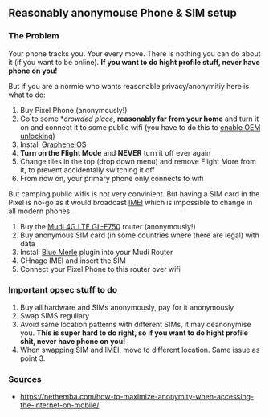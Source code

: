 ## Reasonably anonymouse Phone & SIM setup

### The Problem

Your phone tracks you. Your every move. There is nothing you can do about it (if you want to be online). **If you want to do hight profile stuff, never have phone on you!**

But if you are a normie who wants reasonable privacy/anonymitiy here is what to do:

1. Buy Pixel Phone (anonymously!)
2. Go to some **crowded place*, **reasonably far from your home** and turn it on and connect it to some public wifi (you have to do this to [enable OEM unlocking](ttps://grapheneos.org/install/web#enabling-oem-unlocking))
3. Install [Graphene OS](https://grapheneos.org/install/web)
4. **Turn on the Flight Mode** and **NEVER** turn it off ever again
5. Change tiles in the top (drop down menu) and remove Flight More from it, to prevent accidentally switching it off
6. From now on, your primary phone only connects to wifi

But camping public wifis is not very convinient. But having a SIM card in the Pixel is no-go as it would broadcast [IMEI](https://en.wikipedia.org/wiki/International_Mobile_Equipment_Identity) which is impossible to change in all modern phones.

1. Buy the [Mudi 4G LTE GL-E750](https://www.gl-inet.com/products/gl-e750/) router (anonymously!)
2. Buy anonymous SIM card (in some countries where there are legal) with data
3. Install [Blue Merle](https://github.com/srlabs/blue-merle) plugin into your Mudi Router
4. CHnage IMEI and insert the SIM
5. Connect your Pixel Phone to this router over wifi

### Important opsec stuff to do   
1. Buy all hardware and SIMs anonymously, pay for it anonymously
2. Swap SIMS regullary
3. Avoid same location patterns with different SIMs, it may deanonymise you. **This is super hard to do right, so if you want to do hight profile shit, never have phone on you!**
4. When swapping SIM and IMEI, move to different location. Same issue as point 3.

### Sources
- https://nethemba.com/how-to-maximize-anonymity-when-accessing-the-internet-on-mobile/
